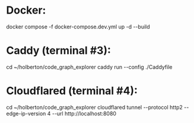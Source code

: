 # Docker:
docker compose -f docker-compose.dev.yml up -d --build


# Caddy (terminal #3):
cd ~/holberton/code_graph_explorer
caddy run --config ./Caddyfile


# Cloudflared (terminal #4):
cd ~/holberton/code_graph_explorer
cloudflared tunnel --protocol http2 --edge-ip-version 4 --url http://localhost:8080




